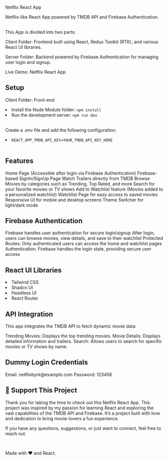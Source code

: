 Netflix React App

<p>Netflix-like React App powered by TMDB API and Firebase Authentication.</p> <br />
This App is divided into two parts: <br />

Client Folder: Frontend built using React, Redux Toolkit (RTK), and various React UI libraries. <br />

Server Folder: Backend powered by Firebase Authentication for managing user login and signup. <br />

Live Demo: Netflix React App <br />

<h2>Setup</h2> <p>Client Folder: Front-end</p> <li>Install the Node Module folder: <code>npm install</code></li> <li>Run the development server: <code>npm run dev</code></li> <br /> <p>Create a .env file and add the following configuration:</p> <li><code>REACT_APP_TMDB_API_KEY=YOUR_TMDB_API_KEY_HERE</code></li> <br /> <h2>Features</h2>
Home Page (Accessible after login via Firebase Authentication)
Firebase-based SignIn/SignUp Page
Watch Trailers directly from TMDB
Browse Movies by categories such as Trending, Top Rated, and more
Search for your favorite movies or TV shows
Add to Watchlist feature (Movies added to a personalized watchlist)
Watchlist Page for easy access to saved movies
Responsive UI for mobile and desktop screens
Theme Switcher for light/dark mode
<h2>Firebase Authentication</h2>
Firebase handles user authentication for secure login/signup
After login, users can browse movies, view details, and save to their watchlist
Protected Routes: Only authenticated users can access the home and watchlist pages
Authentication: Firebase handles the login state, providing secure user access
<h2>React UI Libraries</h2> <li>Tailwind CSS</li> <li>Shadcn UI</li> <li>Headless UI</li> <li>React Router</li> <h2>API Integration</h2>
This app integrates the TMDB API to fetch dynamic movie data:

Trending Movies: Displays the top trending movies.
Movie Details: Displays detailed information and trailers.
Search: Allows users to search for specific movies or TV shows by name.

<h2>Dummy Login Credentials</h2>
Email: netflixbyrk@example.com
Password: 123456
<h2>💖 Support This Project</h2> <p>Thank you for taking the time to check out this Netflix React App. This project was inspired by my passion for learning React and exploring the vast capabilities of the TMDB API and Firebase. It’s a project built with love and dedication to bring movie-lovers a fun experience.</p> <p>If you have any questions, suggestions, or just want to connect, feel free to reach out.</p> <br /> <p>Made with ❤️ and React.</p>
